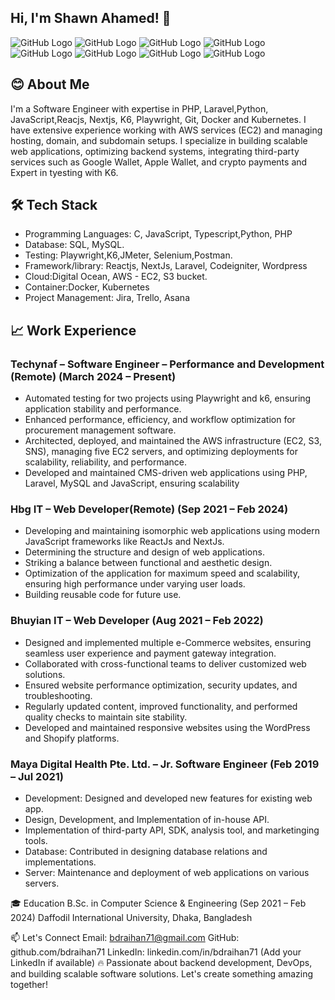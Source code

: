 ## Hi, I'm Shawn Ahamed! 👋
![GitHub Logo](https://camo.githubusercontent.com/59f1bf1e0c03f98c620e6456751406b0c8dba1ac0590704d93303b45cfe536ab/68747470733a2f2f696d672e736869656c64732e696f2f62616467652f5048502d3737374242343f7374796c653d666f722d7468652d6261646765266c6f676f3d706870266c6f676f436f6c6f723d7768697465)
![GitHub Logo](https://camo.githubusercontent.com/839c2b7156d9a4e8f021ae6c539331e84ea18bf0fd0ee15835f0695a838b292e/68747470733a2f2f696d672e736869656c64732e696f2f62616467652f4c61726176656c2d4646324432303f7374796c653d666f722d7468652d6261646765266c6f676f3d6c61726176656c266c6f676f436f6c6f723d7768697465)
![GitHub Logo](https://camo.githubusercontent.com/b50d4b5449ac9bed0fc02238425fd56db93011d5019563595023ff0bb1a02162/68747470733a2f2f696d672e736869656c64732e696f2f62616467652f4a6176615363726970742d4637444631453f7374796c653d666f722d7468652d6261646765266c6f676f3d6a617661736372697074266c6f676f436f6c6f723d626c61636b)
![GitHub Logo](https://camo.githubusercontent.com/8e77945348567678f7ac7879dfb294400492ed429d16392c98db21a7c00934d2/68747470733a2f2f696d672e736869656c64732e696f2f62616467652f547970655363726970742d3030374143433f7374796c653d666f722d7468652d6261646765266c6f676f3d74797065736372697074266c6f676f436f6c6f723d7768697465)
![GitHub Logo](https://camo.githubusercontent.com/0e7b526d88d84770a3a40f05841e2f550d835c9de6ac4f65a5227cd9e64beefb/68747470733a2f2f696d672e736869656c64732e696f2f62616467652f4d7953514c2d3434373941313f7374796c653d666f722d7468652d6261646765266c6f676f3d6d7973716c266c6f676f436f6c6f723d7768697465)
![GitHub Logo](https://camo.githubusercontent.com/92fc708ce5842cfa0754b10f9e120f9748b5b447a3c55590978de596e27b1620/68747470733a2f2f696d672e736869656c64732e696f2f62616467652f4157532d3233324633453f7374796c653d666f722d7468652d6261646765266c6f676f3d616d617a6f6e2d617773266c6f676f436f6c6f723d7768697465)
![GitHub Logo](https://camo.githubusercontent.com/a1b0d308fd81d69d6cb59b067d1aa0d24ad250494bbe15d7e00086315e77ce59/68747470733a2f2f696d672e736869656c64732e696f2f62616467652f446f636b65722d3234393645443f7374796c653d666f722d7468652d6261646765266c6f676f3d646f636b6572266c6f676f436f6c6f723d7768697465)
![GitHub Logo](https://camo.githubusercontent.com/8a6912ffd6e3bba0d696c8803e3ff21a37f24cbca4a3433e23af910250e974ef/68747470733a2f2f696d672e736869656c64732e696f2f62616467652f4769742d4630353033323f7374796c653d666f722d7468652d6261646765266c6f676f3d676974266c6f676f436f6c6f723d7768697465)

         
## 😊 About Me 

I'm a Software Engineer with expertise in PHP, Laravel,Python, JavaScript,Reacjs, Nextjs, K6, Playwright, Git, Docker and Kubernetes. I have extensive experience working with AWS services (EC2) and managing hosting, domain, and subdomain setups. I specialize in building scalable web applications, optimizing backend systems, integrating third-party services such as Google Wallet, Apple Wallet, and crypto payments and Expert in tyesting with K6.

## 🛠️ Tech Stack
- Programming Languages: C, JavaScript, Typescript,Python, PHP
- Database: SQL, MySQL.
- Testing: Playwright,K6,JMeter, Selenium,Postman.
- Framework/library: Reactjs, NextJs, Laravel, Codeigniter, Wordpress
- Cloud:Digital Ocean, AWS - EC2, S3 bucket.
- Container:Docker, Kubernetes
- Project Management: Jira, Trello, Asana

## 📈 Work Experience
### Techynaf – Software Engineer – Performance and Development (Remote) (March 2024 – Present)
- Automated testing for two projects using Playwright and k6, ensuring application stability and performance.
- Enhanced performance, efficiency, and workflow optimization for procurement management software.
- Architected, deployed, and maintained the AWS infrastructure (EC2, S3, SNS), managing five EC2 servers, and
optimizing deployments for scalability, reliability, and performance.
- Developed and maintained CMS-driven web applications using PHP, Laravel, MySQL and JavaScript, ensuring
scalability

### Hbg IT – Web Developer(Remote) (Sep 2021 – Feb 2024)
- Developing and maintaining isomorphic web applications using modern JavaScript frameworks like ReactJs and
NextJs.
- Determining the structure and design of web applications.
- Striking a balance between functional and aesthetic design.
- Optimization of the application for maximum speed and scalability, ensuring high performance under varying
user loads.
- Building reusable code for future use.

### Bhuyian IT – Web Developer (Aug 2021 – Feb 2022)
- Designed and implemented multiple e-Commerce websites, ensuring seamless user experience and payment
gateway integration.
- Collaborated with cross-functional teams to deliver customized web solutions.
- Ensured website performance optimization, security updates, and troubleshooting.
- Regularly updated content, improved functionality, and performed quality checks to maintain site stability.
- Developed and maintained responsive websites using the WordPress and Shopify platforms.

### Maya Digital Health Pte. Ltd. – Jr. Software Engineer (Feb 2019 – Jul 2021)
- Development: Designed and developed new features for existing web app.
- Design, Development, and Implementation of in-house API.
- Implementation of third-party API, SDK, analysis tool, and marketinging tools.
- Database: Contributed in designing database relations and implementations.
- Server: Maintenance and deployment of web applications on various servers.

🎓 Education
B.Sc. in Computer Science & Engineering (Sep 2021 – Feb 2024)
Daffodil International University, Dhaka, Bangladesh

📫 Let's Connect
Email: bdraihan71@gmail.com
GitHub: github.com/bdraihan71
LinkedIn: linkedin.com/in/bdraihan71 (Add your LinkedIn if available)
🔥 Passionate about backend development, DevOps, and building scalable software solutions. Let's create something amazing together!
